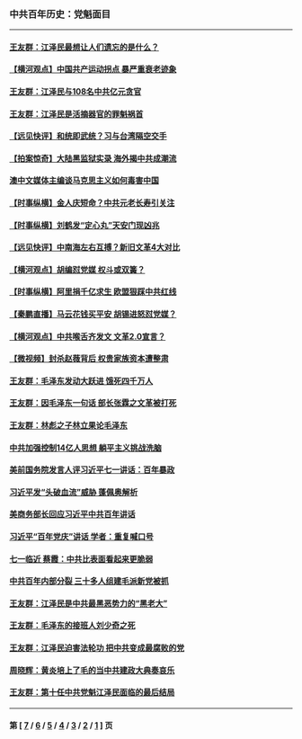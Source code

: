 ### 中共百年历史：党魁面目
---
#### [王友群：江泽民最想让人们遗忘的是什么？](../../pages/nf1176107/n13408949.md?12030430) 
#### [【横河观点】中国共产运动拐点 暴严重衰老迹象](../../pages/nf1176107/n13388333.md?12030430) 
#### [王友群：江泽民与108名中共亿元贪官](../../pages/nf1176107/n13352358.md?12030430) 
#### [王友群：江泽民是活摘器官的罪魁祸首](../../pages/nf1176107/n13336903.md?12030430) 
#### [【远见快评】和统即武统？习与台湾隔空交手](../../pages/nf1176107/n13297739.md?12030430) 
#### [【拍案惊奇】大陆黑监狱实录 海外揭中共成潮流](../../pages/nf1176107/n13288853.md?12030430) 
#### [澳中文媒体主编谈马克思主义如何毒害中国](../../pages/nf1176107/n13257387.md?12030430) 
#### [【时事纵横】金人庆短命？中共元老长寿引关注](../../pages/nf1176107/n13217934.md?12030430) 
#### [【时事纵横】刘鹤发“定心丸”天安门现凶兆](../../pages/nf1176107/n13215416.md?12030430) 
#### [【远见快评】中南海左右互搏？新旧文革4大对比](../../pages/nf1176107/n13214745.md?12030430) 
#### [【横河观点】胡编怼党媒 权斗或双簧？](../../pages/nf1176107/n13210864.md?12030430) 
#### [【时事纵横】阿里捐千亿求生 欧盟狠踩中共红线](../../pages/nf1176107/n13206431.md?12030430) 
#### [【秦鹏直播】马云花钱买平安 胡锡进怒怼党媒？](../../pages/nf1176107/n13206392.md?12030430) 
#### [【横河观点】中共喉舌齐发文 文革2.0宣言？](../../pages/nf1176107/n13201248.md?12030430) 
#### [【微视频】封杀赵薇背后 权贵家族资本遭整肃](../../pages/nf1176107/n13197798.md?12030430) 
#### [王友群：毛泽东发动大跃进 饿死四千万人](../../pages/nf1176107/n13177158.md?12030430) 
#### [王友群：因毛泽东一句话 部长张霖之文革被打死](../../pages/nf1176107/n13161711.md?12030430) 
#### [王友群：林彪之子林立果论毛泽东](../../pages/nf1176107/n13128622.md?12030430) 
#### [中共加强控制14亿人思想 躺平主义挑战洗脑](../../pages/nf1176107/n13094299.md?12030430) 
#### [美前国务院发言人评习近平七一讲话：百年暴政](../../pages/nf1176107/n13066986.md?12030430) 
#### [习近平发“头破血流”威胁 蓬佩奥解析](../../pages/nf1176107/n13063604.md?12030430) 
#### [美商务部长回应习近平中共百年讲话](../../pages/nf1176107/n13062903.md?12030430) 
#### [习近平“百年党庆”讲话 学者：重复喊口号](../../pages/nf1176107/n13061411.md?12030430) 
#### [七一临近 蔡霞：中共比表面看起来更脆弱](../../pages/nf1176107/n13056418.md?12030430) 
#### [中共百年内部分裂 三十多人组建毛派新党被抓](../../pages/nf1176107/n13044023.md?12030430) 
#### [王友群：江泽民是中共最黑恶势力的“黑老大”](../../pages/nf1176107/n13022180.md?12030430) 
#### [王友群：毛泽东的接班人刘少奇之死](../../pages/nf1176107/n12991772.md?12030430) 
#### [王友群：江泽民迫害法轮功 把中共变成最腐败的党](../../pages/nf1176107/n12947347.md?12030430) 
#### [周晓辉：黄炎培上了毛的当中共建政大典奏哀乐](../../pages/nf1176107/n12942780.md?12030430) 
#### [王友群：第十任中共党魁江泽民面临的最后结局](../../pages/nf1176107/n12933748.md?12030430) 

---
#### 第 [ [7](./7.md?12030430) / [6](./6.md?12030430) / [5](./5.md?12030430) / [4](./4.md?12030430) / [3](./3.md?12030430) / [2](./2.md?12030430) / [1](./1.md?12030430) ] 页
